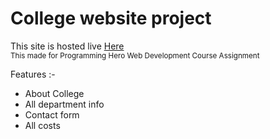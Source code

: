 <h1>College website project</h1>

This site is hosted live <a href='https://educational-services.netlify.app/'> Here</a></br>
<small>This made for Programming Hero Web Development Course Assignment</small>

Features :-
<ul>
<li>About College</li>
<li>All department info</li>
<li>Contact form</li>
<li>All costs</li>
</ul>
